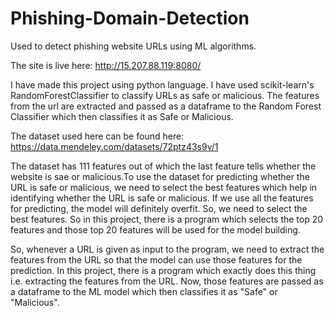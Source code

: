 # Phishing-Domain-Detection
Used to detect phishing website URLs using ML algorithms.

The site is live here: http://15.207.88.119:8080/

I have made this project using python language. I have used scikit-learn's RandomForestClassifier to classify URLs as safe or malicious.
The features from the url are extracted and passed as a dataframe to the Random Forest Classifier which then classifies it as Safe or Malicious.

The dataset used here can be found here: https://data.mendeley.com/datasets/72ptz43s9v/1

The dataset has 111 features out of which the last feature tells whether the website is sae or malicious.To use the dataset for predicting whether 
the URL is safe or malicious, we need to select the best features which help in identifying whether the URL is safe or malicious. If we use all the 
features for predicting, the model will definitely overfit. So, we need to select the best features. So in this project, there is a program which 
selects the top 20 features and those top 20 features will be used for the model building. 

So, whenever a URL is given as input to the program, we need to extract the features from the URL so that the model can use those features for the 
prediction. In this project, there is a program which exactly does this thing i.e. extracting the features from the URL. Now, those features are 
passed as a dataframe to the ML model which then classifies it as "Safe" or "Malicious". 

